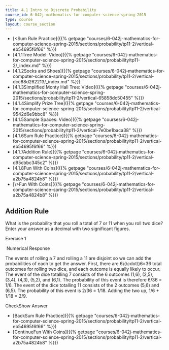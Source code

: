 ```yaml
---
title: 4.1 Intro to Discrete Probability
course_id: 6-042j-mathematics-for-computer-science-spring-2015
type: course
layout: course_section
---
```

*   [<Sum Rule Practice]({{% getpage "courses/6-042j-mathematics-for-computer-science-spring-2015/sections/probability/tp11-2/vertical-eb54695f6f66" %}})
*   [4.1.1Tree Model: Video]({{% getpage "courses/6-042j-mathematics-for-computer-science-spring-2015/sections/probability/tp11-2/_index.md" %}})
*   [4.1.2Socks and Shoes]({{% getpage "courses/6-042j-mathematics-for-computer-science-spring-2015/sections/probability/tp11-2/vertical-dcc88d262213/_index.md" %}})
*   [4.1.3Simplified Monty Hall Tree: Video]({{% getpage "courses/6-042j-mathematics-for-computer-science-spring-2015/sections/probability/tp11-2/vertical-65858dc50455" %}})
*   [4.1.4Simplify Prize Tree]({{% getpage "courses/6-042j-mathematics-for-computer-science-spring-2015/sections/probability/tp11-2/vertical-9542d6e9bbc8" %}})
*   [4.1.5Sample Spaces: Video]({{% getpage "courses/6-042j-mathematics-for-computer-science-spring-2015/sections/probability/tp11-2/vertical-7e0be1baca38" %}})
*   [4.1.6Sum Rule Practice]({{% getpage "courses/6-042j-mathematics-for-computer-science-spring-2015/sections/probability/tp11-2/vertical-eb54695f6f66" %}})
*   [4.1.7Addition Rule]({{% getpage "courses/6-042j-mathematics-for-computer-science-spring-2015/sections/probability/tp11-2/vertical-d95cbbc345c2" %}})
*   [4.1.8Fun With Coins]({{% getpage "courses/6-042j-mathematics-for-computer-science-spring-2015/sections/probability/tp11-2/vertical-a2b75a4824b8" %}})
*   [\\>Fun With Coins]({{% getpage "courses/6-042j-mathematics-for-computer-science-spring-2015/sections/probability/tp11-2/vertical-a2b75a4824b8" %}})

Addition Rule
-------------

What is the probability that you roll a total of 7 or 11 when you roll two dice? Enter your answer as a decimal with two significant figures.

Exercise 1

&nbsp;Numerical Response&nbsp;

The events of rolling a 7 and rolling a 11 are disjoint so we can add the probabilities of each to get the answer. First, there are 6\\(\\cdot\\)6=36 total outcomes for rolling two dice, and each outcome is equally likely to occur. The event of the dice totalling 7 consists of the 6 outcomes (1,6), (2,5), (3,4), (4,3), (5,2), and (6,1). The probability of this event is therefore 6/36 = 1/6. The event of the dice totalling 11 consists of the 2 outcomes (5,6) and (6,5). The probability of this event is 2/36 = 1/18. Adding the two up, 1/6 + 1/18 = 2/9.

CheckShow Answer

*   [BackSum Rule Practice]({{% getpage "courses/6-042j-mathematics-for-computer-science-spring-2015/sections/probability/tp11-2/vertical-eb54695f6f66" %}})
*   [ContinueFun With Coins]({{% getpage "courses/6-042j-mathematics-for-computer-science-spring-2015/sections/probability/tp11-2/vertical-a2b75a4824b8" %}})